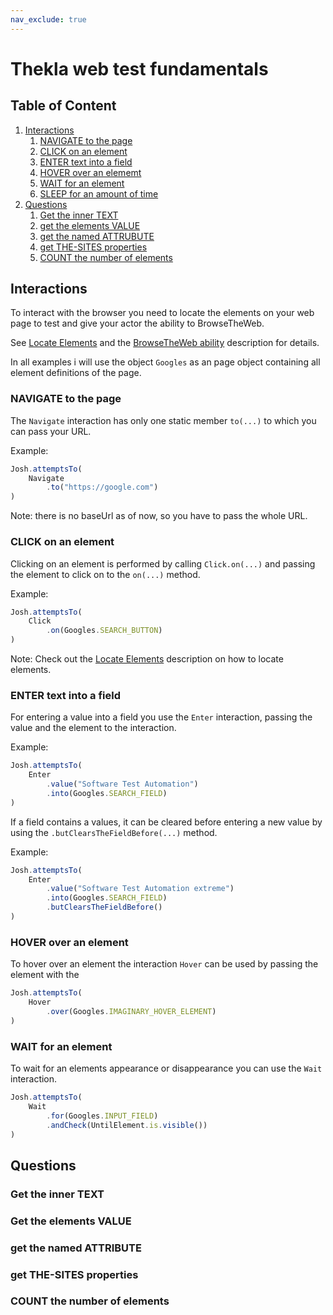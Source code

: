 ```yaml
---
nav_exclude: true
---
```


# Thekla web test fundamentals

## Table of Content

1. [Interactions](#interactions)
    1. [NAVIGATE to the page](#navigate-to-the-page)
    1. [CLICK on an element](#click-on-an-element)
    1. [ENTER text into a field](#enter-text-into-a-field)
    1. [HOVER over an elememt](#hover-over-an-element)
    1. [WAIT for an element](#wait-for-an-element)
    1. [SLEEP for an amount of time](#sleep-for-an-amount-of-time)
1. [Questions](#questions)
    1. [Get the inner TEXT](#get-the-inner-text)
    1. [get the elements VALUE](#get-the-elements-value)
    1. [get the named ATTRUBUTE](#get-the-named-attribute)
    1. [get THE-SITES properties](#get-the-sites-properties)
    1. [COUNT the number of elements](#count-the-number-of-elements)

## Interactions

To interact with the browser you need to locate the elements on your web page to test and 
give your actor the ability to BrowseTheWeb.

See [Locate Elements](LOCATE_ELEMENTS.md) and the [BrowseTheWeb ability](BROWSE-THE-WEB_ABILITY.md) description for details.

In all examples i will use the object ``Googles`` as an page object containing all element definitions of the page.

### NAVIGATE to the page

The ``Navigate`` interaction has only one static member ``to(...)`` to which you can pass your URL.

Example:

```typescript
Josh.attemptsTo(
    Navigate
        .to("https://google.com")
)
```

Note: there is no baseUrl as of now, so you have to pass the whole URL.

### CLICK on an element

Clicking on an element is performed by calling ``Click.on(...)`` and passing the element to click on
to the ``on(...)`` method.

Example:

```typescript
Josh.attemptsTo(
    Click
        .on(Googles.SEARCH_BUTTON)
)
```

Note: Check out the [Locate Elements](LOCATE_ELEMENTS.md) description on how to locate elements.

### ENTER text into a field

For entering a value into a field you use the ``Enter`` interaction, passing the value and the element to the interaction.

Example:

```typescript
Josh.attemptsTo(
    Enter
        .value("Software Test Automation")
        .into(Googles.SEARCH_FIELD)
)
```

If a field contains a values, it can be cleared before entering a new value by using the ``.butClearsTheFieldBefore(...)``
method.

Example:

```typescript
Josh.attemptsTo(
    Enter
        .value("Software Test Automation extreme")
        .into(Googles.SEARCH_FIELD)
        .butClearsTheFieldBefore()
)
```

### HOVER over an element

To hover over an element the interaction ``Hover`` can be used by passing the element with the 

```typescript
Josh.attemptsTo(
    Hover
        .over(Googles.IMAGINARY_HOVER_ELEMENT)
)
```

### WAIT for an element

To wait for an elements appearance or disappearance you can use the ``Wait`` interaction.

```typescript
Josh.attemptsTo(
    Wait
        .for(Googles.INPUT_FIELD)
        .andCheck(UntilElement.is.visible())
)
```










## Questions

### Get the inner TEXT

### Get the elements VALUE 

### get the named ATTRIBUTE

### get THE-SITES properties

### COUNT the number of elements